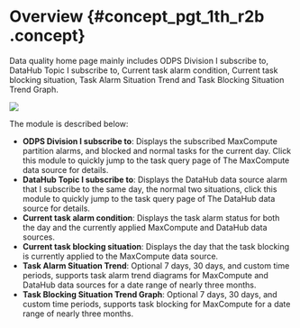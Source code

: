 # Overview {#concept_pgt_1th_r2b .concept}

Data quality home page mainly includes ODPS Division I subscribe to, DataHub Topic I subscribe to, Current task alarm condition, Current task blocking situation, Task Alarm Situation Trend and Task Blocking Situation Trend Graph.

![](http://static-aliyun-doc.oss-cn-hangzhou.aliyuncs.com/assets/img/16392/15475202578762_en-US.png)

The module is described below:

-   **ODPS Division I subscribe to**: Displays the subscribed MaxCompute partition alarms, and blocked and normal tasks for the current day. Click this module to quickly jump to the task query page of The MaxCompute data source for details.
-   **DataHub Topic I subscribe to**: Displays the DataHub data source alarm that I subscribe to the same day, the normal two situations, click this module to quickly jump to the task query page of The DataHub data source for details.
-   **Current task alarm condition**: Displays the task alarm status for both the day and the currently applied MaxCompute and DataHub data sources.
-   **Current task blocking situation**: Displays the day that the task blocking is currently applied to the MaxCompute data source.
-   **Task Alarm Situation Trend**: Optional 7 days, 30 days, and custom time periods, supports task alarm trend diagrams for MaxCompute and DataHub data sources for a date range of nearly three months.
-   **Task Blocking Situation Trend Graph**: Optional 7 days, 30 days, and custom time periods, supports task blocking for MaxCompute for a date range of nearly three months.

